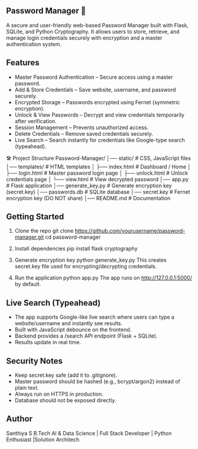 ## Password Manager 🔐
A secure and user-friendly web-based Password Manager built with Flask, SQLite, and Python Cryptography.
It allows users to store, retrieve, and manage login credentials securely with encryption and a master authentication system.

## Features
* Master Password Authentication – Secure access using a master password.
* Add & Store Credentials – Save website, username, and password securely.
* Encrypted Storage – Passwords encrypted using Fernet (symmetric encryption).
* Unlock & View Passwords – Decrypt and view credentials temporarily after verification.
* Session Management – Prevents unauthorized access.
* Delete Credentials – Remove saved credentials securely.
* Live Search – Search instantly for credentials like Google-type search (typeahead).

🛠️ Project Structure
Password-Manager/
│── static/                 # CSS, JavaScript files
│── templates/              # HTML templates
│   ├── index.html          # Dashboard / Home
│   ├── login.html          # Master password login page
│   ├── unlock.html         # Unlock credentials page
│   └── view.html           # View decrypted password
│── app.py                  # Flask application
│── generate_key.py         # Generate encryption key (secret.key)
│── passwords.db            # SQLite database
│── secret.key              # Fernet encryption key (DO NOT share)
│── README.md               # Documentation

## Getting Started
1. Clone the repo
git clone https://github.com/yourusername/password-manager.git
cd password-manager

2. Install dependencies
pip install flask cryptography

3. Generate encryption key
python generate_key.py
This creates secret.key file used for encrypting/decrypting credentials.

4. Run the application
python app.py
The app runs on http://127.0.0.1:5000/
by default.

## Live Search (Typeahead)

* The app supports Google-like live search where users can type a website/username and instantly see results.
* Built with JavaScript debounce on the frontend.
* Backend provides a /search API endpoint (Flask + SQLite).
* Results update in real time.

## Security Notes
* Keep secret.key safe (add it to .gitignore).
* Master password should be hashed (e.g., bcrypt/argon2) instead of plain text.
* Always run on HTTPS in production.
* Database should not be exposed directly.

## Author

Santhiya S
B.Tech AI & Data Science | Full Stack Developer | Python Enthusiast |Solution Architech

